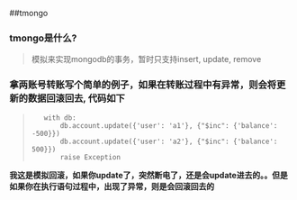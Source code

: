 ##tmongo
### tmongo是什么?
> 模拟来实现mongodb的事务，暂时只支持insert, update, remove

### 拿两账号转账写个简单的例子，如果在转账过程中有异常，则会将更新的数据回滚回去, 代码如下

>        with db:
>            db.account.update({'user': 'a1'}, {"$inc": {'balance': -500}})
>            db.account.update({'user': 'a2'}, {"$inc": {'balance': 500}})
>            raise Exception

**我这是模拟回滚，如果你update了，突然断电了，还是会update进去的。。但是如果你在执行语句过程中，出现了异常，则是会回滚回去的** 

